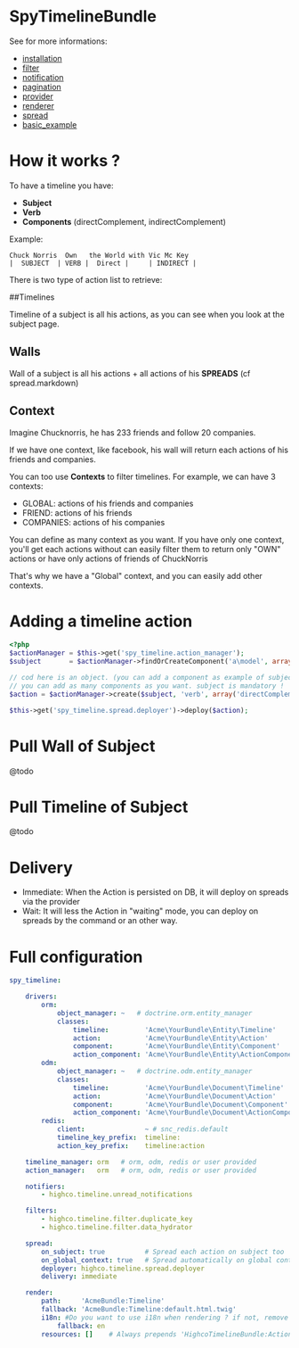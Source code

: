 SpyTimelineBundle
====================

See for more informations:

- [installation](https://github.com/stephpy/TimelineBundle/blob/master/Resources/doc/install.markdown)
- [filter](https://github.com/stephpy/TimelineBundle/blob/master/Resources/doc/filter.markdown)
- [notification](https://github.com/stephpy/TimelineBundle/blob/master/Resources/doc/notification.markdown)
- [pagination](https://github.com/stephpy/TimelineBundle/blob/master/Resources/doc/pagination.markdown)
- [provider](https://github.com/stephpy/TimelineBundle/blob/master/Resources/doc/provider.markdown)
- [renderer](https://github.com/stephpy/TimelineBundle/blob/master/Resources/doc/renderer.markdown)
- [spread](https://github.com/stephpy/TimelineBundle/blob/master/Resources/doc/spread.markdown)
- [basic_example](https://github.com/stephpy/TimelineBundle/blob/master/Resources/doc/basic_example.markdown)

# How it works ?

To have a timeline you have:

- **Subject**
- **Verb**
- **Components** (directComplement, indirectComplement)

Example:

    Chuck Norris  Own   the World with Vic Mc Key
    |  SUBJECT  | VERB |  Direct |     | INDIRECT |

There is two type of action list to retrieve:

##Timelines

Timeline of a subject is all his actions, as you can see when you look at the subject page.

## Walls

Wall of a subject is all his actions + all actions of his **SPREADS** (cf spread.markdown)

## Context

Imagine Chucknorris, he has 233 friends and follow 20 companies.

If we have one context, like facebook, his wall will return each actions of his friends and companies.

You can too use **Contexts** to filter timelines.
For example, we can have 3 contexts:

* GLOBAL: actions of his friends and companies
* FRIEND: actions of his friends
* COMPANIES: actions of his companies

You can define as many context as you want.
If you have only one context, you'll get each actions without can easily filter them to return only "OWN" actions or have only actions of friends of ChuckNorris

That's why we have a "Global" context, and you can easily add other contexts.

# Adding a timeline action

```php
<?php
$actionManager = $this->get('spy_timeline.action_manager');
$subject       = $actionManager->findOrCreateComponent('a\model', array(1, 2));

// cod here is an object. (you can add a component as example of subject)
// you can add as many components as you want. subject is mandatory !
$action = $actionManager->create($subject, 'verb', array('directComplement' => $cod));

$this->get('spy_timeline.spread.deployer')->deploy($action);

```

# Pull Wall of Subject

@todo

# Pull Timeline of Subject

@todo

# Delivery

- Immediate: When the Action is persisted on DB, it will deploy on spreads via the provider
- Wait:      It will less the Action in "waiting" mode, you can deploy on spreads by the command or an other way.

# Full configuration

```yaml
spy_timeline:

    drivers:
        orm:
            object_manager: ~   # doctrine.orm.entity_manager
            classes:
                timeline:         'Acme\YourBundle\Entity\Timeline'
                action:           'Acme\YourBundle\Entity\Action'
                component:        'Acme\YourBundle\Entity\Component'
                action_component: 'Acme\YourBundle\Entity\ActionComponent'
        odm:
            object_manager: ~   # doctrine.odm.entity_manager
            classes:
                timeline:         'Acme\YourBundle\Document\Timeline'
                action:           'Acme\YourBundle\Document\Action'
                component:        'Acme\YourBundle\Document\Component'
                action_component: 'Acme\YourBundle\Document\ActionComponent'
        redis:
            client:               ~ # snc_redis.default
            timeline_key_prefix:  timeline:
            action_key_prefix:    timeline:action

    timeline_manager: orm   # orm, odm, redis or user provided
    action_manager:   orm   # orm, odm, redis or user provided

    notifiers:
        - highco.timeline.unread_notifications

    filters:
        - highco.timeline.filter.duplicate_key
        - highco.timeline.filter.data_hydrator

    spread:
        on_subject: true          # Spread each action on subject too
        on_global_context: true   # Spread automatically on global context
        deployer: highco.timeline.spread.deployer
        delivery: immediate

    render:
        path:     'AcmeBundle:Timeline'
        fallback: 'AcmeBundle:Timeline:default.html.twig'
        i18n: #Do you want to use i18n when rendering ? if not, remove this node.
            fallback: en
        resources: []    # Always prepends 'HighcoTimelineBundle:Action:components.html.twig'
```
